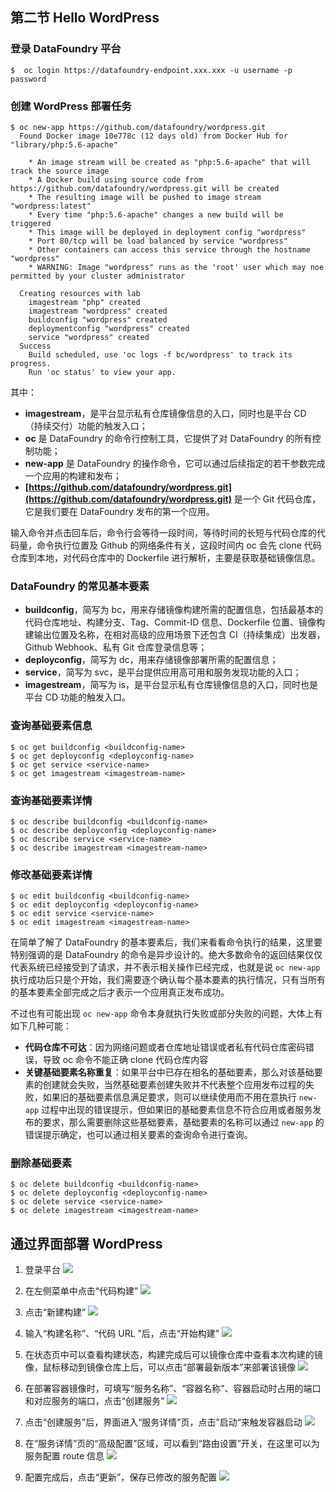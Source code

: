 ## 第二节 Hello WordPress

### 登录 DataFoundry 平台

```
$  oc login https://datafoundry-endpoint.xxx.xxx -u username -p password  
```

### 创建 WordPress 部署任务

```
$ oc new-app https://github.com/datafoundry/wordpress.git  
  Found Docker image 10e778c (12 days old) from Docker Hub for "library/php:5.6-apache"

    * An image stream will be created as "php:5.6-apache" that will track the source image
    * A Docker build using source code from https://github.com/datafoundry/wordpress.git will be created
    * The resulting image will be pushed to image stream "wordpress:latest"
    * Every time "php:5.6-apache" changes a new build will be triggered
    * This image will be deployed in deployment config "wordpress"
    * Port 80/tcp will be load balanced by service "wordpress"
    * Other containers can access this service through the hostname "wordpress"
    * WARNING: Image "wordpress" runs as the 'root' user which may noe permitted by your cluster administrator

  Creating resources with lab
    imagestream "php" created
    imagestream "wordpress" created
    buildconfig "wordpress" created
    deploymentconfig "wordpress" created
    service "wordpress" created
  Success
    Build scheduled, use 'oc logs -f bc/wordpress' to track its progress.
    Run 'oc status' to view your app.
```

其中：

* **imagestream**，是平台显示私有仓库镜像信息的入口，同时也是平台 CD （持续交付）功能的触发入口；
* **oc** 是 DataFoundry 的命令行控制工具，它提供了对 DataFoundry 的所有控制功能；
* **new-app** 是 DataFoundry 的操作命令，它可以通过后续指定的若干参数完成一个应用的构建和发布；
* **[https://github.com/datafoundry/wordpress.git](https://github.com/datafoundry/wordpress.git)** 是一个 Git 代码仓库，它是我们要在 DataFoundry 发布的第一个应用。

输入命令并点击回车后，命令行会等待一段时间，等待时间的长短与代码仓库的代码量，命令执行位置及 Github 的网络条件有关，这段时间内 oc 会先 clone 代码仓库到本地，对代码仓库中的 Dockerfile 进行解析，主要是获取基础镜像信息。

### DataFoundry 的常见基本要素

* **buildconfig**，简写为 bc，用来存储镜像构建所需的配置信息，包括最基本的代码仓库地址、构建分支、Tag、Commit-ID 信息、Dockerfile 位置、镜像构建输出位置及名称，在相对高级的应用场景下还包含 CI（持续集成）出发器，Github Webhook、私有 Git 仓库登录信息等；
* **deployconfig**，简写为 dc，用来存储镜像部署所需的配置信息；
* **service**，简写为 svc，是平台提供应用高可用和服务发现功能的入口；
* **imagestream**，简写为 is，是平台显示私有仓库镜像信息的入口，同时也是平台 CD 功能的触发入口。  

### 查询基础要素信息

```
$ oc get buildconfig <buildconfig-name>
$ oc get deployconfig <deployconfig-name>
$ oc get service <service-name>
$ oc get imagestream <imagestream-name>
```

### 查询基础要素详情

```
$ oc describe buildconfig <buildconfig-name>  
$ oc describe deployconfig <deployconfig-name>  
$ oc describe service <service-name>  
$ oc describe imagestream <imagestream-name>  
```

### 修改基础要素详情

```
$ oc edit buildconfig <buildconfig-name>  
$ oc edit deployconfig <deployconfig-name>  
$ oc edit service <service-name>  
$ oc edit imagestream <imagestream-name>  
```

在简单了解了 DataFoundry 的基本要素后，我们来看看命令执行的结果，这里要特别强调的是 DataFoundry 的命令是异步设计的。绝大多数命令的返回结果仅仅代表系统已经接受到了请求，并不表示相关操作已经完成，也就是说 `oc new-app` 执行成功后只是个开始，我们需要逐个确认每个基本要素的执行情况，只有当所有的基本要素全部完成之后才表示一个应用真正发布成功。

不过也有可能出现 `oc new-app` 命令本身就执行失败或部分失败的问题，大体上有如下几种可能：

* **代码仓库不可达**：因为网络问题或者仓库地址错误或者私有代码仓库密码错误，导致 oc 命令不能正确 clone 代码仓库内容  
* **关键基础要素名称重复**：如果平台中已存在相名的基础要素，那么对该基础要素的创建就会失败，当然基础要素创建失败并不代表整个应用发布过程的失败，如果旧的基础要素信息满足要求，则可以继续使用而不用在意执行 `new-app` 过程中出现的错误提示，但如果旧的基础要素信息不符合应用或者服务发布的要求，那么需要删除这些基础要素，基础要素的名称可以通过 `new-app` 的错误提示确定，也可以通过相关要素的查询命令进行查询。

### 删除基础要素

```
$ oc delete buildconfig <buildconfig-name>  
$ oc delete deployconfig <deployconfig-name>  
$ oc delete service <service-name>  
$ oc delete imagestream <imagestream-name>  
```

## 通过界面部署 WordPress

1. 登录平台
  ![](img/Login.png)

2. 在左侧菜单中点击“代码构建”
  ![](img/Code_Build.png)

3. 点击“新建构建”
  ![](img/New_Build.png)

4. 输入“构建名称”、“代码 URL ”后，点击“开始构建”
  ![](img/Build_Detail.png)

5. 在状态页中可以查看构建状态，构建完成后可以镜像仓库中查看本次构建的镜像，鼠标移动到镜像仓库上后，可以点击“部署最新版本”来部署该镜像
  ![](img/Build_Latest.png)

6. 在部署容器镜像时，可填写“服务名称”、“容器名称”、容器启动时占用的端口和对应服务的端口，点击“创建服务”
  ![](img/Create_Service.png)

7. 点击“创建服务”后，界面进入“服务详情”页，点击”启动“来触发容器启动
  ![](img/Service_Detail.png)

8. 在“服务详情”页的“高级配置”区域，可以看到“路由设置”开关，在这里可以为服务配置 route 信息
  ![](img/Route.png)

9. 配置完成后，点击“更新”，保存已修改的服务配置
  ![](img/Update.png)


